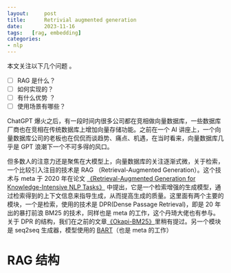 ```yaml
---
layout:     post
title:      Retrivial augmented generation
date:       2023-11-16
tags:   [rag, embedding]
categories: 
- nlp
---
```


本文关注以下几个问题 。
- [ ] RAG 是什么？
- [ ] 如何实现的？
- [ ] 有什么优势 ？
- [ ] 使用场景有哪些？

ChatGPT 爆火之后，有一段时间内很多公司都在竞相做向量数据库，一些数据库厂商也在竞相在传统数据库上增加向量存储功能。之前在一个 AI 讲座上，一个向量数据库公司的老板也在侃侃而谈趋势、痛点、机遇，在当时看来，向量数据库几乎是 GPT 浪潮下一个不可多得的风口。

但多数人的注意力还是聚焦在大模型上，向量数据库的关注逐渐式微，关于检索，一个比较引入注目的技术是 RAG （Retrieval-Augmented Generation）。这个技术与 meta 于 2020 年在论文 [《Retrieval-Augmented Generation for Knowledge-Intensive NLP Tasks》](https://arxiv.org/pdf/2005.11401.pdf) 中提出，它是一个检索增强的生成模型，通过检索得到的上下文信息来指导生成，从而提高生成的质量。这里面有两个主要的模块，一个是检索，使用的技术是 DPR(Dense Passage Retrieval)，即是 20 年出的暴打前浪 BM25 的技术，同样也是 meta 的工作，这个丹琦大佬也有参与。关于 DPR 的结构，我们在之前的文章[《Okapi-BM25》]({{site.baseur}}/2022/11/17/Okapi-BM25/)里稍有提过。另一个模块是 seq2seq 生成器，模型使用的 [BART](https://arxiv.org/abs/1910.13461)（也是 meta 的工作）


# RAG 结构 





